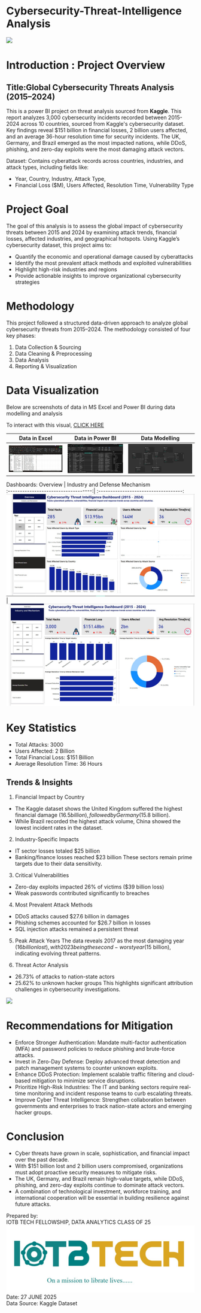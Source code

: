 # Cybersecurity-Threat-Intelligence Analysis

![](Banner.jpg)

# Introduction : Project Overview

## Title:Global Cybersecurity Threats Analysis (2015–2024)
This is a power BI project on threat analysis sourced from **Kaggle**.
This report analyzes 3,000 cybersecurity incidents recorded between 2015-2024 across 10 countries, sourced from Kaggle's cybersecurity dataset. Key findings reveal $151 billion in financial losses, 2 billion users affected, and an average 36-hour resolution time for security incidents. The UK, Germany, and Brazil emerged as the most impacted nations, while DDoS, phishing, and zero-day exploits were the most damaging attack vectors.

Dataset: Contains cyberattack records across countries, industries, and attack types, including fields like:
-  Year, Country, Industry, Attack Type,
-  Financial Loss ($M), Users Affected, Resolution Time, Vulnerability Type

# Project Goal
The goal of this analysis is to assess the global impact of cybersecurity threats between 2015 and 2024 by examining attack trends, financial losses, affected industries, and geographical hotspots. Using Kaggle’s cybersecurity dataset, this project aims to:

-  Quantify the economic and operational damage caused by cyberattacks
-  Identify the most prevalent attack methods and exploited vulnerabilities
-  Highlight high-risk industries and regions
-  Provide actionable insights to improve organizational cybersecurity strategies

#  Methodology
This project followed a structured data-driven approach to analyze global cybersecurity threats from 2015–2024. The methodology consisted of four key phases:

1. Data Collection & Sourcing
2. Data Cleaning & Preprocessing
3. Data Analysis
4. Reporting & Visualization

# Data Visualization

Below are screenshots of data in MS Excel and Power BI during data modelling and analysis

To interact with this visual, [CLICK HERE](https://app.powerbi.com/view?r=eyJrIjoiNDRkYjRmYjEtZjZkMi00MTA0LTk5YmYtYzNmZjYwMThlNDgyIiwidCI6IjcwYTQ5OGM0LTY5YjQtNDdlOS04NjExLTE3MmJmMzg3MzU5MyJ9)

Data in Excel                        | Data in Power BI                     | Data Modelling
:-----------------------------------:| :-----------------------------------:| :-----------------------------------:
![](Excel.jpg)                       |   ![](Pbi_data.jpg)                  |    ![](Data_Model.jpg)

Dashboards:
Overview                             | Industry and Defense Mechanism             
:-----------------------------------:| :-----------------------------------:
![](Dashboard1.jpg)                  |   ![](Dashboard2.jpg)                


#  Key Statistics
-  Total Attacks: 3000
-  Users Affected: 2 Billion
-  Total Financial Loss:   $151 Billion
-  Average Resolution Time: 36 Hours
  
##  Trends & Insights
1. Financial Impact by Country
-  The Kaggle dataset shows the United Kingdom suffered the highest financial damage ($16.5 billion), followed by Germany ($15.8 billion).
-  While Brazil recorded the highest attack volume, China showed the lowest incident rates in the dataset.

2. Industry-Specific Impacts
-  IT sector losses totaled $25 billion
-  Banking/finance losses reached $23 billion
These sectors remain prime targets due to their data sensitivity.

3. Critical Vulnerabilities
-  Zero-day exploits impacted 26% of victims ($39 billion loss)
-  Weak passwords contributed significantly to breaches
  
4. Most Prevalent Attack Methods
-  DDoS attacks caused $27.6 billion in damages
-  Phishing schemes accounted for $26.7 billion in losses
-  SQL injection attacks remained a persistent threat

5. Peak Attack Years
The data reveals 2017 as the most damaging year ($16 billion lost), with 2023 being the second-worst year ($15 billion), indicating evolving threat patterns.

6. Threat Actor Analysis
-  26.73% of attacks to nation-state actors
-  25.62% to unknown hacker groups
This highlights significant attribution challenges in cybersecurity investigations.

![](Img.jpg)

#  Recommendations for Mitigation
-  Enforce Stronger Authentication: Mandate multi-factor authentication (MFA) and password policies to reduce phishing and brute-force attacks.
-  Invest in Zero-Day Defense: Deploy advanced threat detection and patch management systems to counter unknown exploits.
-  Enhance DDoS Protection: Implement scalable traffic filtering and cloud-based mitigation to minimize service disruptions.
-  Prioritize High-Risk Industries: The IT and banking sectors require real-time monitoring and incident response teams to curb escalating threats.
-  Improve Cyber Threat Intelligence: Strengthen collaboration between governments and enterprises to track nation-state actors and emerging hacker groups.

#  Conclusion
-  Cyber threats have grown in scale, sophistication, and financial impact over the past decade. 
-  With $151 billion lost and 2 billion users compromised, organizations must adopt proactive security measures to mitigate risks. 
-  The UK, Germany, and Brazil remain high-value targets, while DDoS, phishing, and zero-day exploits continue to dominate attack vectors. 
-  A combination of technological investment, workforce training, and international cooperation will be essential in building resilience against future attacks.

Prepared by:                                                   
IOTB TECH FELLOWSHIP,  DATA ANALYTICS CLASS OF 25     
![](iotblogo.jpg)
Date: 27 JUNE 2025                                
Data Source: Kaggle Dataset


